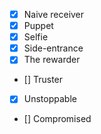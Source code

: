 - [x] Naive receiver
- [x] Puppet
- [x] Selfie
- [x] Side-entrance
- [x] The rewarder
- [] Truster
- [x] Unstoppable
- [] Compromised